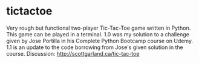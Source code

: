 # tictactoe
 Very rough but functional two-player Tic-Tac-Toe game written in Python. This game can be played in a terminal. 1.0 was my solution to a challenge given by Jose Portilla in his Complete Python Bootcamp course on Udemy. 1.1 is an update to the code borrowing from Jose's given solution in the course. Discussion: http://scottgarland.ca/tic-tac-toe
